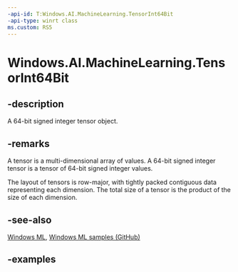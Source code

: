 ```yaml
---
-api-id: T:Windows.AI.MachineLearning.TensorInt64Bit
-api-type: winrt class
ms.custom: RS5
---
```


<!-- Class syntax.
public class TensorInt64Bit : ILearningModelFeatureValue, ITensor
-->

# Windows.AI.MachineLearning.TensorInt64Bit

## -description
A 64-bit signed integer tensor object.

## -remarks
A tensor is a multi-dimensional array of values. A 64-bit signed integer tensor is a tensor of 64-bit signed integer values.

The layout of tensors is row-major, with tightly packed contiguous data representing each dimension. The total size of a tensor is the product of the size of each dimension.

## -see-also
[Windows ML](https://docs.microsoft.com/windows/ai/), [Windows ML samples (GitHub)](https://github.com/Microsoft/Windows-Machine-Learning/tree/master)

## -examples

